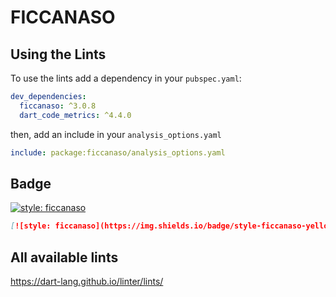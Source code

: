 # FICCANASO

## Using the Lints

To use the lints add a dependency in your `pubspec.yaml`:

```yaml
dev_dependencies:
  ficcanaso: ^3.0.8
  dart_code_metrics: ^4.4.0
```

then, add an include in your `analysis_options.yaml`

```yaml
include: package:ficcanaso/analysis_options.yaml
```

## Badge

[![style: ficcanaso](https://img.shields.io/badge/style-ficcanaso-yellow)](https://github.com/dbbd59/ficcanaso)

```md
[![style: ficcanaso](https://img.shields.io/badge/style-ficcanaso-yellow)](https://github.com/dbbd59/ficcanaso)
```

## All available lints

<https://dart-lang.github.io/linter/lints/>

